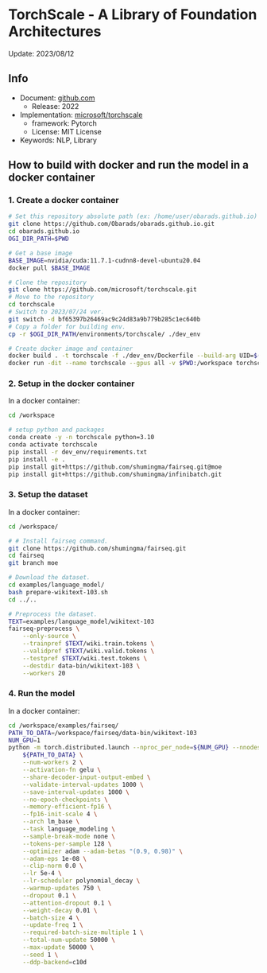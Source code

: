 # TorchScale - A Library of Foundation Architectures

Update: 2023/08/12

## Info
- Document: [github.com](https://github.com/microsoft/torchscale)
  - Release: 2022
- Implementation: [microsoft/torchscale](https://github.com/microsoft/torchscale)
  - framework: Pytorch
  - License: MIT License
- Keywords: NLP, Library

## How to build with docker and run the model in a docker container
### 1. Create a docker container
```bash
# Set this repository absolute path (ex: /home/user/obarads.github.io)
git clone https://github.com/Obarads/obarads.github.io.git
cd obarads.github.io
OGI_DIR_PATH=$PWD

# Get a base image
BASE_IMAGE=nvidia/cuda:11.7.1-cudnn8-devel-ubuntu20.04
docker pull $BASE_IMAGE

# Clone the repository
git clone https://github.com/microsoft/torchscale.git
# Move to the repository
cd torchscale
# Switch to 2023/07/24 ver.
git switch -d bf65397b26469ac9c24d83a9b779b285c1ec640b
# Copy a folder for building env.
cp -r $OGI_DIR_PATH/environments/torchscale/ ./dev_env

# Create docker image and container
docker build . -t torchscale -f ./dev_env/Dockerfile --build-arg UID=$(id -u) --build-arg GID=$(id -g) --build-arg BASE_IMAGE=$BASE_IMAGE
docker run -dit --name torchscale --gpus all -v $PWD:/workspace torchscale
```

### 2. Setup in the docker container
In a docker container:
```bash
cd /workspace

# setup python and packages
conda create -y -n torchscale python=3.10
conda activate torchscale
pip install -r dev_env/requirements.txt
pip install -e .
pip install git+https://github.com/shumingma/fairseq.git@moe
pip install git+https://github.com/shumingma/infinibatch.git
```

### 3. Setup the dataset
In a docker container:
```bash
cd /workspace/

# # Install fairseq command.
git clone https://github.com/shumingma/fairseq.git
cd fairseq
git branch moe 

# Download the dataset.
cd examples/language_model/
bash prepare-wikitext-103.sh
cd ../..

# Preprocess the dataset.
TEXT=examples/language_model/wikitext-103
fairseq-preprocess \
    --only-source \
    --trainpref $TEXT/wiki.train.tokens \
    --validpref $TEXT/wiki.valid.tokens \
    --testpref $TEXT/wiki.test.tokens \
    --destdir data-bin/wikitext-103 \
    --workers 20
```

### 4. Run the model
In a docker container:
```bash
cd /workspace/examples/fairseq/
PATH_TO_DATA=/workspace/fairseq/data-bin/wikitext-103
NUM_GPU=1
python -m torch.distributed.launch --nproc_per_node=${NUM_GPU} --nnodes=1 train.py \
    ${PATH_TO_DATA} \
    --num-workers 2 \
    --activation-fn gelu \
    --share-decoder-input-output-embed \
    --validate-interval-updates 1000 \
    --save-interval-updates 1000 \
    --no-epoch-checkpoints \
    --memory-efficient-fp16 \
    --fp16-init-scale 4 \
    --arch lm_base \
    --task language_modeling \
    --sample-break-mode none \
    --tokens-per-sample 128 \
    --optimizer adam --adam-betas "(0.9, 0.98)" \
    --adam-eps 1e-08 \
    --clip-norm 0.0 \
    --lr 5e-4 \
    --lr-scheduler polynomial_decay \
    --warmup-updates 750 \
    --dropout 0.1 \
    --attention-dropout 0.1 \
    --weight-decay 0.01 \
    --batch-size 4 \
    --update-freq 1 \
    --required-batch-size-multiple 1 \
    --total-num-update 50000 \
    --max-update 50000 \
    --seed 1 \
    --ddp-backend=c10d
```




